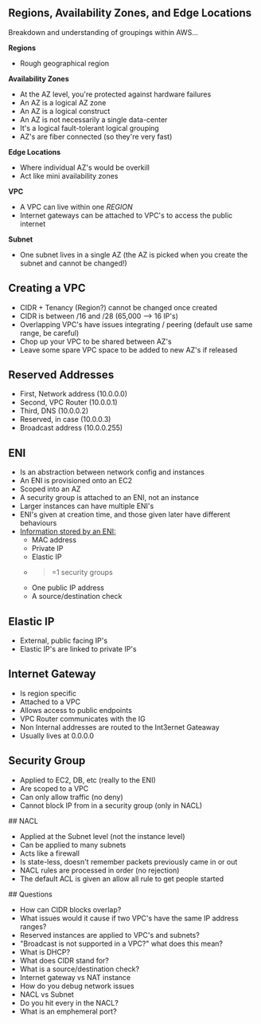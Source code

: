 
## Regions, Availability Zones, and Edge Locations

Breakdown and understanding of groupings within AWS...

**Regions**
* Rough geographical region

**Availability Zones**
* At the AZ level, you're protected against hardware failures
* An AZ is a logical AZ zone
* An AZ is a logical construct
* An AZ is not necessarily a single data-center
* It's a logical fault-tolerant logical grouping
* AZ's are fiber connected (so they're very fast)

**Edge Locations**
* Where individual AZ's would be overkill
* Act like mini availability zones

**VPC**
* A VPC can live within one *_REGION_*
* Internet gateways can be attached to VPC's to access the public internet

**Subnet**
* One subnet lives in a single AZ (the AZ is picked when you create the subnet and cannot be changed!)

## Creating a VPC
* CIDR + Tenancy (Region?) cannot be changed once created
* CIDR is between /16 and /28 (65,000 —> 16 IP's)
* Overlapping VPC's have issues integrating / peering (default use same range, be careful)
* Chop up your VPC to be shared between AZ's
* Leave some spare VPC space to be added to new AZ's if released

## Reserved Addresses
* First, Network address (10.0.0.0)
* Second, VPC Router (10.0.0.1)
* Third, DNS (10.0.0.2)
* Reserved, in case (10.0.0.3)
* Broadcast address (10.0.0.255)

## ENI
* Is an abstraction between network config and instances
* An ENI is provisioned onto an EC2
* Scoped into an AZ
* A security group is attached to an ENI, not an instance
* Larger instances can have multiple ENI's
* ENI's given at creation time, and those given later have different behaviours
* [Information stored by an ENI:](https://docs.aws.amazon.com/AWSEC2/latest/UserGuide/using-eni.html)
    * MAC address
    * Private IP
    * Elastic IP
    * >=1 security groups
    * One public IP address
    * A source/destination check

## Elastic IP
* External, public facing IP's
* Elastic IP's are linked to private IP's

## Internet Gateway
* Is region specific
* Attached to a VPC
* Allows access to public endpoints
* VPC Router communicates with the IG
* Non Internal addresses are routed to the Int3ernet Gateaway
* Usually lives at 0.0.0.0

## Security Group
* Applied to EC2, DB, etc (really to the ENI)
* Are scoped to a VPC
* Can only allow traffic (no deny)
* Cannot block IP from in a security group (only in NACL)

## NACL
* Applied at the Subnet level (not the instance level)
* Can be applied to many subnets
* Acts like a firewall
* Is state-less, doesn't remember packets previously came in or out
* NACL rules are processed in order (no rejection)
* The default ACL is given an allow all rule to get people started

## Questions
* How can CIDR blocks overlap?
* What issues would it cause if two VPC's have the same IP address ranges?
* Reserved instances are applied to VPC's and subnets?
* "Broadcast is not supported in a VPC?" what does this mean?
* What is DHCP?
* What does CIDR stand for?
* What is a source/destination check?
* Internet gateway vs NAT instance
* How do you debug network issues
* NACL vs Subnet
* Do you hit every in the NACL?
* What is an emphemeral port?

